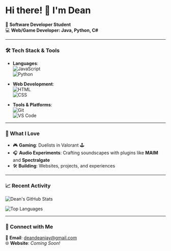 # Hi there! 👋 I'm Dean

🌟 **Software Developer Student**  
💻 **Web/Game Developer: Java, Python, C#**

---

### 🛠️ Tech Stack & Tools
- **Languages**:  
  ![JavaScript](https://img.shields.io/badge/-JavaScript-F7DF1E?logo=javascript&logoColor=black&style=for-the-badge)  
  ![Python](https://img.shields.io/badge/-Python-3776AB?logo=python&logoColor=white&style=for-the-badge)  

- **Web Development**:  
  ![HTML](https://img.shields.io/badge/-HTML-E34F26?logo=html5&logoColor=white&style=for-the-badge)  
  ![CSS](https://img.shields.io/badge/-CSS-1572B6?logo=css3&logoColor=white&style=for-the-badge)  

- **Tools & Platforms**:  
  ![Git](https://img.shields.io/badge/-Git-F05032?logo=git&logoColor=white&style=for-the-badge)  
  ![VS Code](https://img.shields.io/badge/-VS%20Code-007ACC?logo=visual-studio-code&logoColor=white&style=for-the-badge)  

---

### 💖 What I Love
- 🎮 **Gaming**: Duelists in Valorant 🕹️  
- 🎧 **Audio Experiments**: Crafting soundscapes with plugins like **MAIM** and **Spectralgate**  
- 🛠️ **Building**: Websites, projects, and experiences

---

### 📈 Recent Activity
<!-- GitHub Activity Stats -->
![Dean's GitHub Stats](https://github-readme-stats.vercel.app/api?username=deandeanjay&show_icons=true&theme=tokyonight)

<!-- Most Used Languages -->
![Top Languages](https://github-readme-stats.vercel.app/api/top-langs/?username=deandeanjay&layout=compact&theme=tokyonight)

---

### 🔗 Connect with Me
📧 **Email**: [deandeanjay@gmail.com](mailto:deandeanjay@gmail.com)  
🌐 **Website**: *Coming Soon!*  
